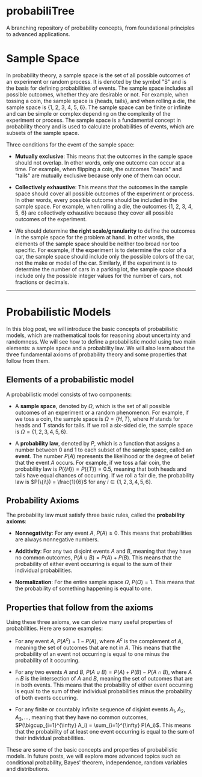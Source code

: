 # probabiliTree
A branching repository of probability concepts, from foundational principles to advanced applications.


# Sample Space
In probability theory, a sample space is the set of all possible outcomes of an experiment or random process. It is denoted by the symbol "S" and is the basis for defining probabilities of events. The sample space includes all possible outcomes, whether they are desirable or not. For example, when tossing a coin, the sample space is {heads, tails}, and when rolling a die, the sample space is {1, 2, 3, 4, 5, 6}. The sample space can be finite or infinite and can be simple or complex depending on the complexity of the experiment or process. The sample space is a fundamental concept in probability theory and is used to calculate probabilities of events, which are subsets of the sample space.

Three conditions for the event of the sample space:

* **Mutually exclusive**: This means that the outcomes in the sample space should not overlap. In other words, only one outcome can occur at a time. For example, when flipping a coin, the outcomes "heads" and "tails" are mutually exclusive because only one of them can occur.

* **Collectively exhaustive**: This means that the outcomes in the sample space should cover all possible outcomes of the experiment or process. In other words, every possible outcome should be included in the sample space. For example, when rolling a die, the outcomes {1, 2, 3, 4, 5, 6} are collectively exhaustive because they cover all possible outcomes of the experiment.

* We should determine **the right scale/granularity** to define the outcomes in the sample space for the problem at hand. In other words, the elements of the sample space should be neither too broad nor too specific. For example, if the experiment is to determine the color of a car, the sample space should include only the possible colors of the car, not the make or model of the car. Similarly, if the experiment is to determine the number of cars in a parking lot, the sample space should include only the possible integer values for the number of cars, not fractions or decimals.

***

# Probabilistic Models

In this blog post, we will introduce the basic concepts of probabilistic models, which are mathematical tools for reasoning about uncertainty and randomness. We will see how to define a probabilistic model using two main elements: a sample space and a probability law. We will also learn about the three fundamental axioms of probability theory and some properties that follow from them.

## Elements of a probabilistic model

A probabilistic model consists of two components:

- A **sample space**, denoted by $\Omega$, which is the set of all possible outcomes of an experiment or a random phenomenon. For example, if we toss a coin, the sample space is $\Omega = \{H, T\}$, where $H$ stands for heads and $T$ stands for tails. If we roll a six-sided die, the sample space is $\Omega = \{1, 2, 3, 4, 5, 6\}$.

- A **probability law**, denoted by $P$, which is a function that assigns a number between 0 and 1 to each subset of the sample space, called an **event**. The number $P(A)$ represents the likelihood or the degree of belief that the event $A$ occurs. For example, if we toss a fair coin, the probability law is $P(\{H\}) = P(\{T\}) = 0.5$, meaning that both heads and tails have equal chances of occurring. If we roll a fair die, the probability law is $P(\{i\}) = \frac{1}{6}$ for any $i \in \{1, 2, 3, 4, 5, 6\}$.

## Probability Axioms

The probability law must satisfy three basic rules, called the **probability axioms**:

- **Nonnegativity**: For any event $A$, $P(A) \geq 0$. This means that probabilities are always nonnegative numbers.

- **Additivity**: For any two disjoint events $A$ and $B$, meaning that they have no common outcomes, $P(A \cup B) = P(A) + P(B)$. This means that the probability of either event occurring is equal to the sum of their individual probabilities.

- **Normalization**: For the entire sample space $\Omega$, $P(\Omega) = 1$. This means that the probability of something happening is equal to one.

## Properties that follow from the axioms

Using these three axioms, we can derive many useful properties of probabilities. Here are some examples:

- For any event $A$, $P(A^c) = 1 - P(A)$, where $A^c$ is the complement of $A$, meaning the set of outcomes that are not in $A$. This means that the probability of an event not occurring is equal to one minus the probability of it occurring.

- For any two events $A$ and $B$, $P(A \cup B) = P(A) + P(B) - P(A \cap B)$, where $A \cap B$ is the intersection of $A$ and $B$, meaning the set of outcomes that are in both events. This means that the probability of either event occurring is equal to the sum of their individual probabilities minus the probability of both events occurring.

- For any finite or countably infinite sequence of disjoint events $A_1, A_2, A_3, ...$, meaning that they have no common outcomes, $P(\bigcup_{i=1}^{\infty} A_i) = \sum_{i=1}^{\infty} P(A_i)$. This means that the probability of at least one event occurring is equal to the sum of their individual probabilities.

These are some of the basic concepts and properties of probabilistic models. In future posts, we will explore more advanced topics such as conditional probability, Bayes' theorem, independence, random variables and distributions.

